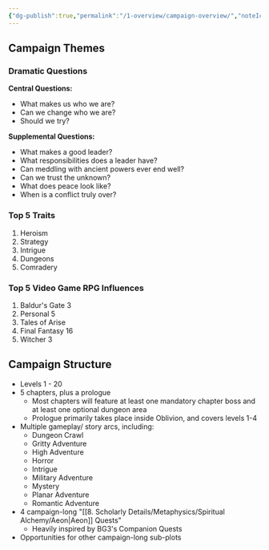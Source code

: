 ```yaml
---
{"dg-publish":true,"permalink":"/1-overview/campaign-overview/","noteIcon":""}
---
```



## Campaign Themes

### Dramatic Questions 

**Central Questions:** 
- What makes us who we are? 
- Can we change who we are? 
- Should we try?

**Supplemental Questions:**
- What makes a good leader? 
- What responsibilities does a leader have?
- Can meddling with ancient powers ever end well?
- Can we trust the unknown?
- What does peace look like? 
- When is a conflict truly over?

### Top 5 Traits 

1. Heroism
2. Strategy
3. Intrigue
4. Dungeons
5. Comradery 

### Top 5 Video Game RPG Influences 

1. Baldur's Gate 3
2. Personal 5
3. Tales of Arise 
4. Final Fantasy 16
5. Witcher 3

## Campaign Structure 

- Levels 1 - 20
- 5 chapters, plus a prologue
	- Most chapters will feature at least one mandatory chapter boss and at least one optional dungeon area 
	- Prologue primarily takes place inside Oblivion, and covers levels 1-4
- Multiple gameplay/ story arcs, including:
	- Dungeon Crawl 
	- Gritty Adventure
	- High Adventure 
	- Horror 
	- Intrigue 
	- Military Adventure 
	- Mystery 
	- Planar Adventure 
	- Romantic Adventure 
- 4 campaign-long  "[[8. Scholarly Details/Metaphysics/Spiritual Alchemy/Aeon\|Aeon]] Quests"
	- Heavily inspired by BG3's Companion Quests
- Opportunities for other campaign-long sub-plots  